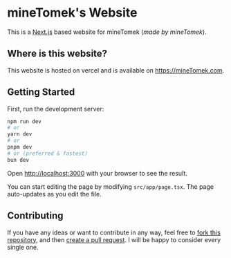 # mineTomek's Website

This is a [Next.js](https://nextjs.org/) based website for mineTomek (_made by mineTomek_).

## Where is this website?

This website is hosted on vercel and is available on https://mineTomek.com.

## Getting Started

First, run the development server:

```bash
npm run dev
# or
yarn dev
# or
pnpm dev
# or (preferred & fastest)
bun dev
```

Open [http://localhost:3000](http://localhost:3000) with your browser to see the result.

You can start editing the page by modifying `src/app/page.tsx`. The page auto-updates as you edit the file.

## Contributing

If you have any ideas or want to contribute in any way, feel free to [fork this repository](https://docs.github.com/en/get-started/quickstart/fork-a-repo), and then [create a pull request](https://docs.github.com/en/pull-requests/collaborating-with-pull-requests/proposing-changes-to-your-work-with-pull-requests/about-pull-requests). I will be happy to consider every single one.
